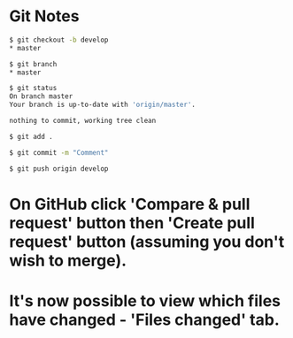 # Git Notes

```bash
$ git checkout -b develop
* master
```

```bash
$ git branch
* master
```

```bash
$ git status
On branch master
Your branch is up-to-date with 'origin/master'.

nothing to commit, working tree clean
```

```bash
$ git add .

$ git commit -m "Comment"
```

```bash
$ git push origin develop
```

# On GitHub click 'Compare & pull request' button then 'Create pull request' button (assuming you don't wish to merge).

# It's now possible to view which files have changed - 'Files changed' tab.